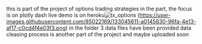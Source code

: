 this is part of the project of options trading strategies
in the part, the focus is on plotly dash
live demo is on heroku![tx_options](https://tx-options.herokuapp.com/)
(https://user-images.githubusercontent.com/85022169/133045611-a0145830-96fa-4e13-af17-c0cd4f4e03f3.png)
in the folder 3 data files have been provided
data cleasing process is another part of the project and maybe uploaded soon
